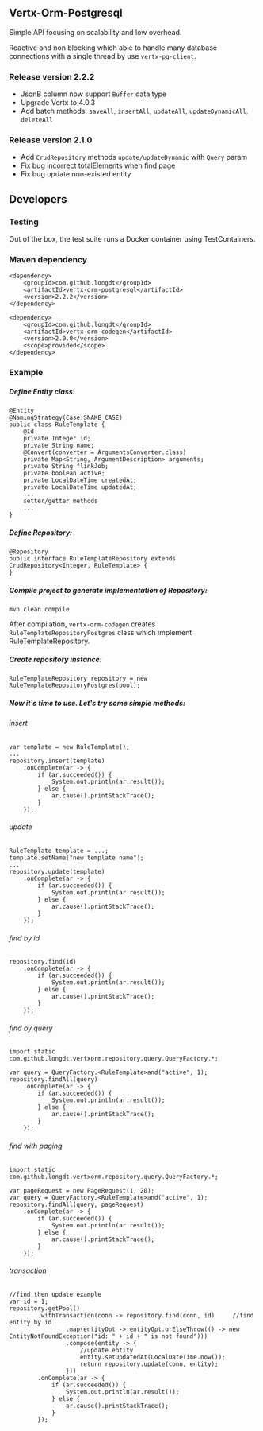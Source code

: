 ## Vertx-Orm-Postgresql
Simple API focusing on scalability and low overhead.

Reactive and non blocking which able to handle many database connections with a single thread by use `vertx-pg-client`.
### Release version 2.2.2
* JsonB column now support `Buffer` data type
* Upgrade Vertx to 4.0.3
* Add batch methods: `saveAll`, `insertAll`, `updateAll`, `updateDynamicAll`, `deleteAll`
### Release version 2.1.0
* Add `CrudRepository` methods `update/updateDynamic` with `Query` param
* Fix bug incorrect totalElements when find page
* Fix bug update non-existed entity
## Developers
### Testing
Out of the box, the test suite runs a Docker container using TestContainers.
### Maven dependency
```
<dependency>
    <groupId>com.github.longdt</groupId>
    <artifactId>vertx-orm-postgresql</artifactId>
    <version>2.2.2</version>
</dependency>

<dependency>
    <groupId>com.github.longdt</groupId>
    <artifactId>vertx-orm-codegen</artifactId>
    <version>2.0.0</version>
    <scope>provided</scope>
</dependency>
```
### Example
##### Define Entity class:
```
@Entity
@NamingStrategy(Case.SNAKE_CASE)
public class RuleTemplate {
    @Id
    private Integer id;
    private String name;
    @Convert(converter = ArgumentsConverter.class)
    private Map<String, ArgumentDescription> arguments;
    private String flinkJob;
    private boolean active;
    private LocalDateTime createdAt;
    private LocalDateTime updatedAt;
    ...
    setter/getter methods
    ...
}
```
##### Define Repository:
```
@Repository
public interface RuleTemplateRepository extends CrudRepository<Integer, RuleTemplate> {
}
```
##### Compile project to generate implementation of Repository:
```
mvn clean compile
```
After compilation, `vertx-orm-codegen` creates `RuleTemplateRepositoryPostgres` class which implement RuleTemplateRepository.
##### Create repository instance:
```
RuleTemplateRepository repository = new RuleTemplateRepositoryPostgres(pool);
```
##### Now it's time to use. Let's try some simple methods:
###### insert
```
var template = new RuleTemplate();
...
repository.insert(template)
    .onComplete(ar -> {
        if (ar.succeeded()) {
            System.out.println(ar.result());
        } else {
            ar.cause().printStackTrace();
        }
    });
```
###### update
```
RuleTemplate template = ...;
template.setName("new template name");
...
repository.update(template)
    .onComplete(ar -> {
        if (ar.succeeded()) {
            System.out.println(ar.result());
        } else {
            ar.cause().printStackTrace();
        }
    });
```
###### find by id
```
repository.find(id)
    .onComplete(ar -> {
        if (ar.succeeded()) {
            System.out.println(ar.result());
        } else {
            ar.cause().printStackTrace();
        }
    });
```
###### find by query
```
import static com.github.longdt.vertxorm.repository.query.QueryFactory.*;

var query = QueryFactory.<RuleTemplate>and("active", 1);
repository.findAll(query)
    .onComplete(ar -> {
        if (ar.succeeded()) {
            System.out.println(ar.result());
        } else {
            ar.cause().printStackTrace();
        }
    });
```
###### find with paging
```
import static com.github.longdt.vertxorm.repository.query.QueryFactory.*;

var pageRequest = new PageRequest(1, 20);
var query = QueryFactory.<RuleTemplate>and("active", 1);
repository.findAll(query, pageRequest)
    .onComplete(ar -> {
        if (ar.succeeded()) {
            System.out.println(ar.result());
        } else {
            ar.cause().printStackTrace();
        }
    });
```
###### transaction
```
//find then update example
var id = 1;
repository.getPool()
        .withTransaction(conn -> repository.find(conn, id)     //find entity by id
                .map(entityOpt -> entityOpt.orElseThrow(() -> new EntityNotFoundException("id: " + id + " is not found")))
                .compose(entity -> {
                    //update entity
                    entity.setUpdatedAt(LocalDateTime.now());
                    return repository.update(conn, entity);
                }))
        .onComplete(ar -> {
            if (ar.succeeded()) {
                System.out.println(ar.result());
            } else {
                ar.cause().printStackTrace();
            }
        });
```
